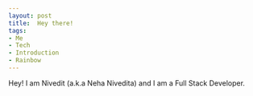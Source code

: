 ```yaml
---
layout: post
title:  Hey there!
tags:
- Me
- Tech
- Introduction
- Rainbow
---
```


Hey! I am Nivedit (a.k.a Neha Nivedita) and I am a Full Stack Developer.
